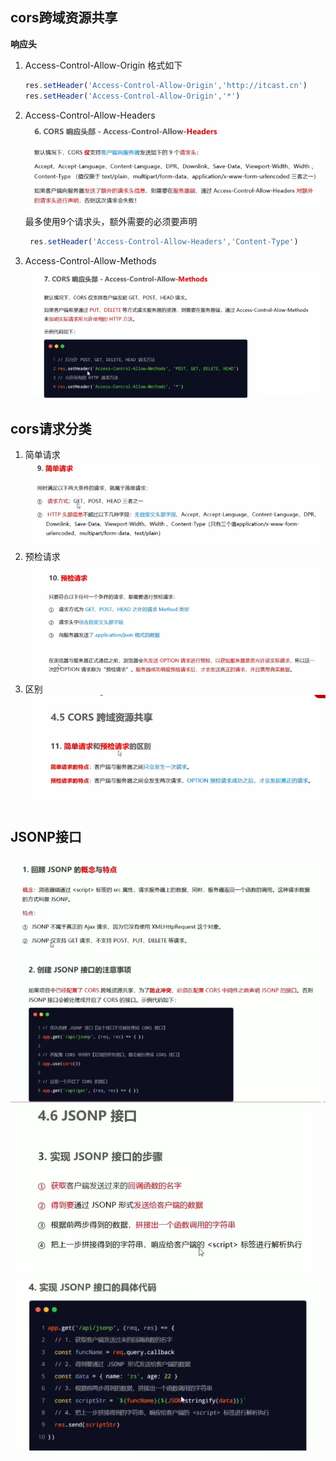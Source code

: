 ## cors跨域资源共享
**响应头**
1. Access-Control-Allow-Origin
   格式如下
   ```js
   res.setHeader('Access-Control-Allow-Origin','http://itcast.cn')
   res.setHeader('Access-Control-Allow-Origin','*')
   ```
2. Access-Control-Allow-Headers
   ![alt text](image.png)  
    最多使用9个请求头，额外需要的必须要声明  
    ```js
     res.setHeader('Access-Control-Allow-Headers','Content-Type')
    ```
3. Access-Control-Allow-Methods
   ![alt text](image-1.png)

## cors请求分类
1. 简单请求
   ![alt text](image-2.png)
2. 预检请求
   ![alt text](image-3.png)
3. 区别
   ![alt text](image-4.png)


## JSONP接口
![alt text](image-5.png)
![alt text](image-6.png)
![alt text](image-7.png)
![alt text](image-8.png)